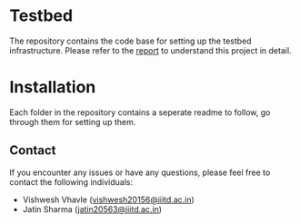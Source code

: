 # Testbed
The repository contains the code base for setting up the testbed infrastructure. Please refer to the [report](BTP_Report.pdf) to understand this project in detail.

# Installation
Each folder in the repository contains a seperate readme to follow, go through them for setting up them.

## Contact

If you encounter any issues or have any questions, please feel free to contact the following individuals:
- Vishwesh Vhavle (vishwesh20156@iiitd.ac.in)
- Jatin Sharma (jatin20563@iiitd.ac.in)
